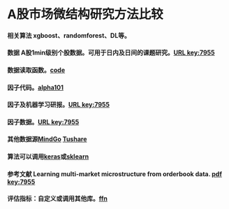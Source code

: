# A股市场微结构研究方法比较  
#### 相关算法 xgboost、randomforest、DL等。  
#### 数据 A股1min级别个股数据。可用于日内及日间的课题研究。[URL key:7955](https://pan.baidu.com/s/1IL33dGj9Y5pozA4oOFq9qg)  
#### 数据读取函数。[code](https://github.com/Alsac/cuhk_project/blob/main/projectA_read_data.py)  
#### 因子代码。[alpha101](https://github.com/Alsac/alpha101/blob/master/01-alpha%E5%9B%A0%E5%AD%90%E7%BC%96%E5%86%99)  
#### 因子及机器学习研报。[URL key:7955](https://pan.baidu.com/s/1lHDiVAbcS-USiEYGFs6Hig)  
#### 因子数据。[URL key:7955](https://pan.baidu.com/s/10zUP3xYf7FkW2UsYyfaRwg)  
#### 其他数据源[MindGo](http://quant.10jqka.com.cn/platform/html/help-api.html?t=-1#226/829) [Tushare](https://waditu.com/document/2?doc_id=27)  
#### 算法可以调用[keras](https://keras.io/zh/)或[sklearn](https://www.scikitlearn.com.cn/)  
#### 参考文献 Learning multi-market microstructure from orderbook data. [pdf key:7955](https://pan.baidu.com/s/1WrYIZm0FIjMtVmZ7SyxPWA)  
#### 评估指标：自定义或调用其他库。[ffn](http://pmorissette.github.io/ffn/quick.html)  
